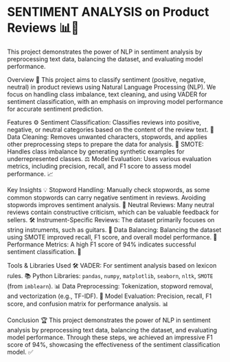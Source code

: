 # SENTIMENT ANALYSIS on Product Reviews 📊📝
This project demonstrates the power of NLP in sentiment analysis by preprocessing text data, balancing the dataset, and evaluating model performance.

Overview 🌟
This project aims to classify sentiment (positive, negative, neutral) in product reviews using Natural Language Processing (NLP). We focus on handling class imbalance, text cleaning, and using VADER for sentiment classification, with an emphasis on improving model performance for accurate sentiment prediction.

Features ⚙️
  Sentiment Classification: Classifies reviews into positive, negative, or neutral categories based on the content of the review text. 💬
  Data Cleaning: Removes unwanted characters, stopwords, and applies other preprocessing steps to prepare the data for analysis. 🧹
  SMOTE: Handles class imbalance by generating synthetic examples for underrepresented classes. ⚖️
  Model Evaluation: Uses various evaluation metrics, including precision, recall, and F1 score to assess model performance. 📈

Key Insights 💡
  Stopword Handling: Manually check stopwords, as some common stopwords can carry negative sentiment in reviews. Avoiding stopwords improves sentiment analysis. 🚫
  Neutral Reviews: Many neutral reviews contain constructive criticism, which can be valuable feedback for sellers. 🛠️
  Instrument-Specific Reviews: The dataset primarily focuses on string instruments, such as guitars. 🎸
  Data Balancing: Balancing the dataset using SMOTE improved recall, F1 score, and overall model performance. 🔄
  Performance Metrics: A high F1 score of 94% indicates successful sentiment classification. 🎯

Tools & Libraries Used 🛠️
VADER: For sentiment analysis based on lexicon rules. 📚
Python Libraries: `pandas`, `numpy`, `matplotlib`, `seaborn`, `nltk`, `SMOTE` (from `imblearn`). 📊
Data Preprocessing: Tokenization, stopword removal, and vectorization (e.g., TF-IDF). 🔄
Model Evaluation: Precision, recall, F1 score, and confusion matrix for performance analysis. 📊

Conclusion 🏆
This project demonstrates the power of NLP in sentiment analysis by preprocessing text data, balancing the dataset, and evaluating model performance. Through these steps, we achieved an impressive F1 score of 94%, showcasing the effectiveness of the sentiment classification model. ✅

